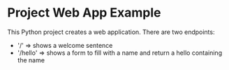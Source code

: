 # Project Web App Example

This Python project creates a web application. There are two endpoints:
- '/' => shows a welcome sentence
- '/hello' => shows a form to fill with a name and return a hello containing the name

